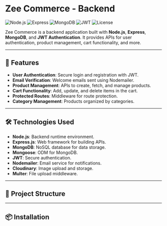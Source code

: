 # Zee Commerce - Backend

![Node.js](https://img.shields.io/badge/Node.js-16.x-green)
![Express](https://img.shields.io/badge/Express-4.x-blue)
![MongoDB](https://img.shields.io/badge/MongoDB-Mongoose-orange)
![JWT](https://img.shields.io/badge/JWT-Authentication-yellow)
![License](https://img.shields.io/badge/License-ISC-lightgrey)

Zee Commerce is a backend application built with **Node.js**, **Express**, **MongoDB**, and **JWT Authentication**. It provides APIs for user authentication, product management, cart functionality, and more.

---

## 🚀 Features

- **User Authentication**: Secure login and registration with JWT.
- **Email Verification**: Welcome emails sent using Nodemailer.
- **Product Management**: APIs to create, fetch, and manage products.
- **Cart Functionality**: Add, update, and delete items in the cart.
- **Protected Routes**: Middleware for route protection.
- **Category Management**: Products organized by categories.

---

## 🛠️ Technologies Used

- **Node.js**: Backend runtime environment.
- **Express.js**: Web framework for building APIs.
- **MongoDB**: NoSQL database for data storage.
- **Mongoose**: ODM for MongoDB.
- **JWT**: Secure authentication.
- **Nodemailer**: Email service for notifications.
- **Cloudinary**: Image upload and storage.
- **Multer**: File upload middleware.

---

## 📁 Project Structure
---


## 📦 Installation

 
 
